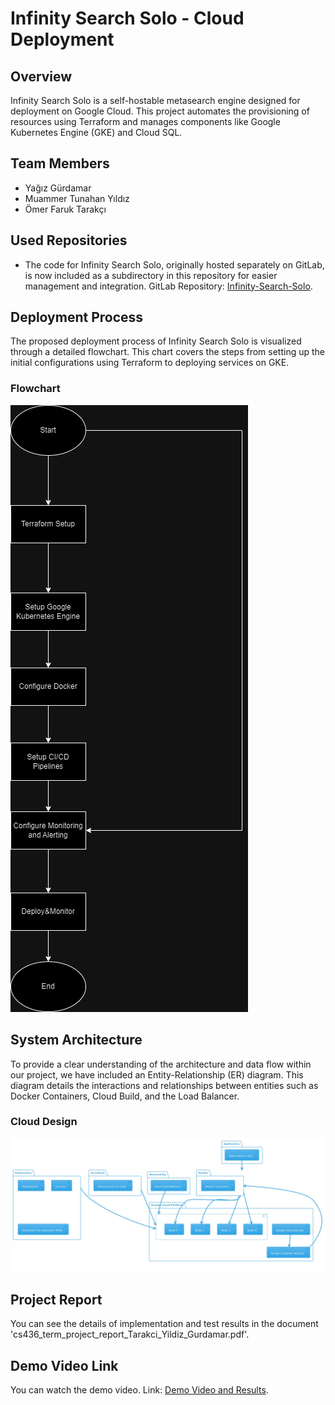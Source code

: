 # Infinity Search Solo - Cloud Deployment

## Overview
Infinity Search Solo is a self-hostable metasearch engine designed for deployment on Google Cloud. This project automates the provisioning of resources using Terraform and manages components like Google Kubernetes Engine (GKE) and Cloud SQL.

## Team Members
- Yağız Gürdamar
- Muammer Tunahan Yıldız
- Ömer Faruk Tarakçı

## Used Repositories
- The code for Infinity Search Solo, originally hosted separately on GitLab, is now included as a subdirectory in this repository for easier management and integration. GitLab Repository: [Infinity-Search-Solo](https://gitlab.com/infinitysearch/infinity-search-solo).

## Deployment Process
The proposed deployment process of Infinity Search Solo is visualized through a detailed flowchart. This chart covers the steps from setting up the initial configurations using Terraform to deploying services on GKE.

### Flowchart
![Deployment Flowchart](/flowchart.png)

## System Architecture
To provide a clear understanding of the architecture and data flow within our project, we have included an Entity-Relationship (ER) diagram. This diagram details the interactions and relationships between entities such as Docker Containers, Cloud Build, and the Load Balancer.

### Cloud Design
![Cloud Design ER Diagram](/cloud-arch.jpg)

## Project Report
You can see the details of implementation and test results in the document 'cs436_term_project_report_Tarakci_Yildiz_Gurdamar.pdf'.

## Demo Video Link
You can watch the demo video.
Link: [Demo Video and Results](https://drive.google.com/file/d/1PAAt7o0OQ_oidIccY3w6RE5Jmm11_Dxs/view).
 
